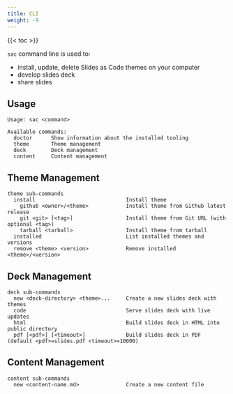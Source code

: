 ```yaml
---
title: CLI
weight: -9
---
```


{{< toc >}}

`sac` command line is used to:

- install, update, delete Slides as Code themes on your computer
- develop slides deck
- share slides

## Usage
``` text
Usage: sac <command>

Available commands:
  doctor      Show information about the installed tooling
  theme       Theme management
  deck        Deck management
  content     Content management
```

## Theme Management
``` text
theme sub-commands
  install                             Install theme
    github <owner>/<theme>            Install theme from Github latest release
    git <git> [<tag>]                 Install theme from Git URL (with optional <tag>)
    tarball <tarball>                 Install theme from tarball
  installed                           List installed themes and versions
  remove <theme> <version>            Remove installed <theme>/<version>
```

## Deck Management
``` text
deck sub-commands
  new <deck-directory> <theme>...     Create a new slides deck with themes
  code                                Serve slides deck with live updates
  html                                Build slides deck in HTML into public directory
  pdf [<pdf>] [<timeout>]             Build slides deck in PDF (default <pdf>=slides.pdf <timeout>=10000)
```

## Content Management
``` text
content sub-commands
  new <content-name.md>               Create a new content file
```
